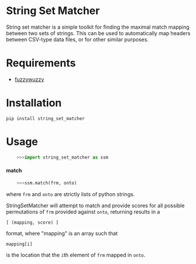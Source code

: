# String Set Matcher

String set matcher is a simple toolkit for finding the maximal match mapping
between two sets of strings.  This can be used to automatically map headers
between CSV-type data files, or for other similar purposes.

# Requirements

- [fuzzywuzzy](https://github.com/seatgeek/fuzzywuzzy)

# Installation

    pip install string_set_matcher

# Usage

```python
    >>>import string_set_matcher as ssm
```
#### match
```python
    >>>ssm.match(frm, onto)
```
where `frm` and `onto` are strictly lists of python strings.

StringSetMatcher will attempt to match and provide scores for all possible
permutations of `frm` provided against `onto`,
returning results in a

    [ (mapping, score) ]

format, where "mapping" is an array such that

    mapping[i]

is the location that the `i`th element of `frm` mapped in `onto`.

